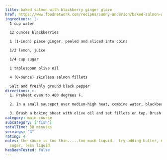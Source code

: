 ```yaml
---
title: baked salmon with blackberry ginger glaze
href: https://www.foodnetwork.com/recipes/sunny-anderson/baked-salmon-with-blackberry-ginger-glaze-recipe-1948405
ingredients: |-
  1 cup water

  12 ounces blackberries

  1 (1-inch) piece ginger, peeled and sliced into coins

  1/2 lemon, juice

  1/4 cup sugar

  1 tablespoon olive oil

  4 (8-ounce) skinless salmon fillets

  Salt and freshly ground black pepper
directions: >-
  1. Preheat oven to 400 degrees F.

  2. In a small saucepot over medium-high heat, combine water, blackberries, ginger and lemon juice. Bring to a boil, reduce to a simmer and cook until berries break down, about 5 minutes. Remove from heat and strain into a bowl, using the back of a spoon to push blackberry pulp through. Return blackberry mixture to the sauce pot, add sugar and bring to a boil. Lower the heat and simmer until reduced by half, about 20 minutes, stirring occasionally to avoid burning. Remove from heat and let cool.

  3. Brush a baking sheet with olive oil and set fillets on top. Brush fillets with oil and season with salt and pepper. Once blackberry mixture is cool, brush over salmon fillets and bake for 4 minutes. Brush again with blackberry mixture. Turn oven to broil and broil another 3 minutes.
category: main course
subcategory: ['fish']
totalTime: 30 minutes
servings: "4"
rating: 4
notes: the sauce is too thin.....too much liquid.  try adding butter, more
  sugar, less liquid
hasBeenTested: false
---
```

